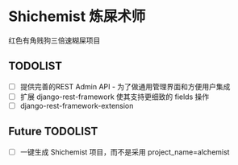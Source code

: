 # Shichemist 炼屎术师
红色有角贱狗三倍速糊屎项目

## TODOLIST

* [ ] 提供完善的REST Admin API - 为了做通用管理界面和方便用户集成
* [ ] 扩展 django-rest-framework 使其支持更细致的 fields 操作
* [ ] django-rest-framework-extension

## Future TODOLIST

* [ ] 一键生成 Shichemist 项目，而不是采用 project\_name=alchemist
